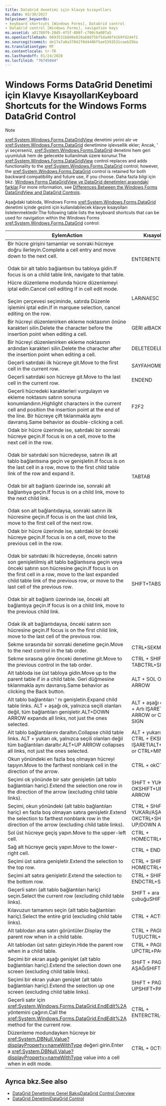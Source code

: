 ```yaml
---
title: DataGrid denetimi için klavye kısayolları
ms.date: 03/30/2017
helpviewer_keywords:
- keyboard shortcuts [Windows Forms], DataGrid control
- DataGrid control [Windows Forms], navigation keys
ms.assetid: a01780f9-20d5-4f5f-808f-c790c9a007a5
ms.openlocfilehash: 6693531b8d0e820a68d75bf5da40f4169fd244f2
ms.sourcegitcommit: de17a7a0a37042f0d4406f5ae5393531caeb25ba
ms.translationtype: MT
ms.contentlocale: tr-TR
ms.lasthandoff: 01/24/2020
ms.locfileid: "76745044"
---
```

# <a name="keyboard-shortcuts-for-the-windows-forms-datagrid-control"></a><span data-ttu-id="08f93-102">Windows Forms DataGrid Denetimi için Klavye Kısayolları</span><span class="sxs-lookup"><span data-stu-id="08f93-102">Keyboard Shortcuts for the Windows Forms DataGrid Control</span></span>
> [!NOTE]
> <span data-ttu-id="08f93-103"><xref:System.Windows.Forms.DataGridView> denetimi yerini alır ve <xref:System.Windows.Forms.DataGrid> denetimine işlevsellik ekler; Ancak, ' yi seçerseniz, <xref:System.Windows.Forms.DataGrid> denetimi hem geri uyumluluk hem de gelecekte kullanılmak üzere korunur.</span><span class="sxs-lookup"><span data-stu-id="08f93-103">The <xref:System.Windows.Forms.DataGridView> control replaces and adds functionality to the <xref:System.Windows.Forms.DataGrid> control; however, the <xref:System.Windows.Forms.DataGrid> control is retained for both backward compatibility and future use, if you choose.</span></span> <span data-ttu-id="08f93-104">Daha fazla bilgi için bkz. [Windows Forms DataGridView ve DataGrid denetimleri arasındaki farklar](differences-between-the-windows-forms-datagridview-and-datagrid-controls.md).</span><span class="sxs-lookup"><span data-stu-id="08f93-104">For more information, see [Differences Between the Windows Forms DataGridView and DataGrid Controls](differences-between-the-windows-forms-datagridview-and-datagrid-controls.md).</span></span>  
  
 <span data-ttu-id="08f93-105">Aşağıdaki tabloda, Windows Forms <xref:System.Windows.Forms.DataGrid> denetimi içinde gezinti için kullanılabilecek klavye kısayolları listelenmektedir:</span><span class="sxs-lookup"><span data-stu-id="08f93-105">The following table lists the keyboard shortcuts that can be used for navigation within the Windows Forms <xref:System.Windows.Forms.DataGrid> control:</span></span>  
  
|<span data-ttu-id="08f93-106">Eylem</span><span class="sxs-lookup"><span data-stu-id="08f93-106">Action</span></span>|<span data-ttu-id="08f93-107">Kısayol</span><span class="sxs-lookup"><span data-stu-id="08f93-107">Shortcut</span></span>|  
|------------|--------------|  
|<span data-ttu-id="08f93-108">Bir hücre girişini tamamlar ve sonraki hücreye doğru ilerleyin.</span><span class="sxs-lookup"><span data-stu-id="08f93-108">Complete a cell entry and move down to the next cell.</span></span><br /><br /> <span data-ttu-id="08f93-109">Odak bir alt tablo bağlantısın bu tabloya gidin.</span><span class="sxs-lookup"><span data-stu-id="08f93-109">If focus is on a child table link, navigate to that table.</span></span>|<span data-ttu-id="08f93-110">ENTER</span><span class="sxs-lookup"><span data-stu-id="08f93-110">ENTER</span></span>|  
|<span data-ttu-id="08f93-111">Hücre düzenleme modunda hücre düzenlemeyi iptal edin.</span><span class="sxs-lookup"><span data-stu-id="08f93-111">Cancel cell editing if in cell edit mode.</span></span><br /><br /> <span data-ttu-id="08f93-112">Seçim çerçevesi seçiminde, satırda Düzenle işlemini iptal edin.</span><span class="sxs-lookup"><span data-stu-id="08f93-112">If in marquee selection, cancel editing on the row.</span></span>|<span data-ttu-id="08f93-113">LARıNA</span><span class="sxs-lookup"><span data-stu-id="08f93-113">ESC</span></span>|  
|<span data-ttu-id="08f93-114">Bir hücreyi düzenlenirken ekleme noktasının önüne karakteri silin.</span><span class="sxs-lookup"><span data-stu-id="08f93-114">Delete the character before the insertion point when editing a cell.</span></span>|<span data-ttu-id="08f93-115">GERI al</span><span class="sxs-lookup"><span data-stu-id="08f93-115">BACKSPACE</span></span>|  
|<span data-ttu-id="08f93-116">Bir hücreyi düzenlenirken ekleme noktasının ardından karakteri silin.</span><span class="sxs-lookup"><span data-stu-id="08f93-116">Delete the character after the insertion point when editing a cell.</span></span>|<span data-ttu-id="08f93-117">DELETE</span><span class="sxs-lookup"><span data-stu-id="08f93-117">DELETE</span></span>|  
|<span data-ttu-id="08f93-118">Geçerli satırdaki ilk hücreye git.</span><span class="sxs-lookup"><span data-stu-id="08f93-118">Move to the first cell in the current row.</span></span>|<span data-ttu-id="08f93-119">SAYFA</span><span class="sxs-lookup"><span data-stu-id="08f93-119">HOME</span></span>|  
|<span data-ttu-id="08f93-120">Geçerli satırdaki son hücreye git.</span><span class="sxs-lookup"><span data-stu-id="08f93-120">Move to the last cell in the current row.</span></span>|<span data-ttu-id="08f93-121">END</span><span class="sxs-lookup"><span data-stu-id="08f93-121">END</span></span>|  
|<span data-ttu-id="08f93-122">Geçerli hücredeki karakterleri vurgulayın ve ekleme noktasını satırın sonuna konumlandırın.</span><span class="sxs-lookup"><span data-stu-id="08f93-122">Highlight characters in the current cell and position the insertion point at the end of the line.</span></span> <span data-ttu-id="08f93-123">Bir hücreye çift tıklanmakla aynı davranış.</span><span class="sxs-lookup"><span data-stu-id="08f93-123">Same behavior as double-clicking a cell.</span></span>|<span data-ttu-id="08f93-124">F2</span><span class="sxs-lookup"><span data-stu-id="08f93-124">F2</span></span>|  
|<span data-ttu-id="08f93-125">Odak bir hücre üzerinde ise, satırdaki bir sonraki hücreye geçin.</span><span class="sxs-lookup"><span data-stu-id="08f93-125">If focus is on a cell, move to the next cell in the row.</span></span><br /><br /> <span data-ttu-id="08f93-126">Odak bir satırdaki son hücredeyse, satırın ilk alt tablo bağlantısına geçin ve genişletin.</span><span class="sxs-lookup"><span data-stu-id="08f93-126">If focus is on the last cell in a row, move to the first child table link of the row and expand it.</span></span><br /><br /> <span data-ttu-id="08f93-127">Odak bir alt bağlantı üzerinde ise, sonraki alt bağlantıya geçin.</span><span class="sxs-lookup"><span data-stu-id="08f93-127">If focus is on a child link, move to the next child link.</span></span><br /><br /> <span data-ttu-id="08f93-128">Odak son alt bağlantıdaysa, sonraki satırın ilk hücresine geçin.</span><span class="sxs-lookup"><span data-stu-id="08f93-128">If focus is on the last child link, move to the first cell of the next row.</span></span>|<span data-ttu-id="08f93-129">TAB</span><span class="sxs-lookup"><span data-stu-id="08f93-129">TAB</span></span>|  
|<span data-ttu-id="08f93-130">Odak bir hücre üzerinde ise, satırdaki bir önceki hücreye geçin.</span><span class="sxs-lookup"><span data-stu-id="08f93-130">If focus is on a cell, move to the previous cell in the row.</span></span><br /><br /> <span data-ttu-id="08f93-131">Odak bir satırdaki ilk hücredeyse, önceki satırın son genişletilmiş alt tablo bağlantısına geçin veya önceki satırın son hücresine geçin.</span><span class="sxs-lookup"><span data-stu-id="08f93-131">If focus is on the first cell in a row, move to the last expanded child table link of the previous row, or move to the last cell of the previous row.</span></span><br /><br /> <span data-ttu-id="08f93-132">Odak bir alt bağlantı üzerinde ise, önceki alt bağlantıya geçin.</span><span class="sxs-lookup"><span data-stu-id="08f93-132">If focus is on a child link, move to the previous child link.</span></span><br /><br /> <span data-ttu-id="08f93-133">Odak ilk alt bağlantıdaysa, önceki satırın son hücresine geçin.</span><span class="sxs-lookup"><span data-stu-id="08f93-133">If focus is on the first child link, move to the last cell of the previous row.</span></span>|<span data-ttu-id="08f93-134">SHIFT+TAB</span><span class="sxs-lookup"><span data-stu-id="08f93-134">SHIFT+TAB</span></span>|  
|<span data-ttu-id="08f93-135">Sekme sırasında bir sonraki denetime geçin.</span><span class="sxs-lookup"><span data-stu-id="08f93-135">Move to the next control in the tab order.</span></span>|<span data-ttu-id="08f93-136">CTRL+SEKME</span><span class="sxs-lookup"><span data-stu-id="08f93-136">CTRL+TAB</span></span>|  
|<span data-ttu-id="08f93-137">Sekme sırasına göre önceki denetime git.</span><span class="sxs-lookup"><span data-stu-id="08f93-137">Move to the previous control in the tab order.</span></span>|<span data-ttu-id="08f93-138">CTRL + SHIFT + TAB</span><span class="sxs-lookup"><span data-stu-id="08f93-138">CTRL+SHIFT+TAB</span></span>|  
|<span data-ttu-id="08f93-139">Alt tabloda ise üst tabloya gidin.</span><span class="sxs-lookup"><span data-stu-id="08f93-139">Move up to the parent table if in a child table.</span></span> <span data-ttu-id="08f93-140">Geri düğmesine tıklanmakla aynı davranış.</span><span class="sxs-lookup"><span data-stu-id="08f93-140">Same behavior as clicking the Back button.</span></span>|<span data-ttu-id="08f93-141">ALT + SOL OK</span><span class="sxs-lookup"><span data-stu-id="08f93-141">ALT+LEFT ARROW</span></span>|  
|<span data-ttu-id="08f93-142">Alt tablo bağlantıları ' nı genişletin.</span><span class="sxs-lookup"><span data-stu-id="08f93-142">Expand child table links.</span></span> <span data-ttu-id="08f93-143">ALT + aşağı ok, yalnızca seçili olanları değil, tüm bağlantıları genişletir.</span><span class="sxs-lookup"><span data-stu-id="08f93-143">ALT+DOWN ARROW expands all links, not just the ones selected.</span></span>|<span data-ttu-id="08f93-144">ALT + aşağı ok veya CTRL + Artı IŞARETI</span><span class="sxs-lookup"><span data-stu-id="08f93-144">ALT+DOWN ARROW or CTRL+PLUS SIGN</span></span>|  
|<span data-ttu-id="08f93-145">Alt tablo bağlantılarını daraltın.</span><span class="sxs-lookup"><span data-stu-id="08f93-145">Collapse child table links.</span></span> <span data-ttu-id="08f93-146">ALT + yukarı ok, yalnızca seçili olanları değil tüm bağlantıları daraltır.</span><span class="sxs-lookup"><span data-stu-id="08f93-146">ALT+UP ARROW collapses all links, not just the ones selected.</span></span>|<span data-ttu-id="08f93-147">ALT + yukarı ok veya CTRL + EKSI IŞARETI</span><span class="sxs-lookup"><span data-stu-id="08f93-147">ALT+UP ARROW or CTRL+MINUS SIGN</span></span>|  
|<span data-ttu-id="08f93-148">Okun yönündeki en fazla boş olmayan hücreyi taşıyın.</span><span class="sxs-lookup"><span data-stu-id="08f93-148">Move to the farthest nonblank cell in the direction of the arrow.</span></span>|<span data-ttu-id="08f93-149">CTRL + ok</span><span class="sxs-lookup"><span data-stu-id="08f93-149">CTRL+ARROW</span></span>|  
|<span data-ttu-id="08f93-150">Seçimi ok yönünde bir satır genişletin (alt tablo bağlantıları hariç).</span><span class="sxs-lookup"><span data-stu-id="08f93-150">Extend the selection one row in the direction of the arrow (excluding child table links).</span></span>|<span data-ttu-id="08f93-151">SHıFT + YUKARı/AŞAĞı OK</span><span class="sxs-lookup"><span data-stu-id="08f93-151">SHIFT+UP/DOWN ARROW</span></span>|  
|<span data-ttu-id="08f93-152">Seçimi, okun yönündeki (alt tablo bağlantıları hariç) en fazla boş olmayan satıra genişletir.</span><span class="sxs-lookup"><span data-stu-id="08f93-152">Extend the selection to farthest nonblank row in the direction of the arrow (excluding child table links).</span></span>|<span data-ttu-id="08f93-153">CTRL + SHıFT + YUKARı/AŞAĞı OK</span><span class="sxs-lookup"><span data-stu-id="08f93-153">CTRL+SHIFT+ UP/DOWN ARROW</span></span>|  
|<span data-ttu-id="08f93-154">Sol üst hücreye geçiş yapın.</span><span class="sxs-lookup"><span data-stu-id="08f93-154">Move to the upper-left cell.</span></span>|<span data-ttu-id="08f93-155">CTRL + HOME</span><span class="sxs-lookup"><span data-stu-id="08f93-155">CTRL+HOME</span></span>|  
|<span data-ttu-id="08f93-156">Sağ alt hücreye geçiş yapın.</span><span class="sxs-lookup"><span data-stu-id="08f93-156">Move to the lower-right cell.</span></span>|<span data-ttu-id="08f93-157">CTRL + END</span><span class="sxs-lookup"><span data-stu-id="08f93-157">CTRL+END</span></span>|  
|<span data-ttu-id="08f93-158">Seçimi üst satıra genişletir.</span><span class="sxs-lookup"><span data-stu-id="08f93-158">Extend the selection to the top row.</span></span>|<span data-ttu-id="08f93-159">CTRL + SHIFT + HOME</span><span class="sxs-lookup"><span data-stu-id="08f93-159">CTRL+SHIFT+HOME</span></span>|  
|<span data-ttu-id="08f93-160">Seçimi alt satıra genişletir.</span><span class="sxs-lookup"><span data-stu-id="08f93-160">Extend the selection to the bottom row.</span></span>|<span data-ttu-id="08f93-161">CTRL + SHIFT + END</span><span class="sxs-lookup"><span data-stu-id="08f93-161">CTRL+SHIFT+END</span></span>|  
|<span data-ttu-id="08f93-162">Geçerli satırı (alt tablo bağlantıları hariç) seçin.</span><span class="sxs-lookup"><span data-stu-id="08f93-162">Select the current row (excluding child table links).</span></span>|<span data-ttu-id="08f93-163">SHIFT + ara çubuğu</span><span class="sxs-lookup"><span data-stu-id="08f93-163">SHIFT+SPACEBAR</span></span>|  
|<span data-ttu-id="08f93-164">Kılavuzun tamamını seçin (alt tablo bağlantıları hariç).</span><span class="sxs-lookup"><span data-stu-id="08f93-164">Select the entire grid (excluding child table links).</span></span>|<span data-ttu-id="08f93-165">CTRL + A</span><span class="sxs-lookup"><span data-stu-id="08f93-165">CTRL+A</span></span>|  
|<span data-ttu-id="08f93-166">Alt tablodan ana satırı görüntüler.</span><span class="sxs-lookup"><span data-stu-id="08f93-166">Display the parent row when in a child table.</span></span>|<span data-ttu-id="08f93-167">CTRL + PAGE TUŞU</span><span class="sxs-lookup"><span data-stu-id="08f93-167">CTRL+PAGE DOWN</span></span>|  
|<span data-ttu-id="08f93-168">Alt tablodan üst satırı gizleyin.</span><span class="sxs-lookup"><span data-stu-id="08f93-168">Hide the parent row when in a child table.</span></span>|<span data-ttu-id="08f93-169">CTRL + PAGE UP</span><span class="sxs-lookup"><span data-stu-id="08f93-169">CTRL+PAGE UP</span></span>|  
|<span data-ttu-id="08f93-170">Seçimi bir ekran aşağı genişlet (alt tablo bağlantıları hariç).</span><span class="sxs-lookup"><span data-stu-id="08f93-170">Extend the selection down one screen (excluding child table links).</span></span>|<span data-ttu-id="08f93-171">SHıFT + PAGE AŞAĞı</span><span class="sxs-lookup"><span data-stu-id="08f93-171">SHIFT+PAGE DOWN</span></span>|  
|<span data-ttu-id="08f93-172">Seçimi bir ekran yukarı genişlet (alt tablo bağlantıları hariç).</span><span class="sxs-lookup"><span data-stu-id="08f93-172">Extend the selection up one screen (excluding child table links).</span></span>|<span data-ttu-id="08f93-173">SHıFT + PAGE UP</span><span class="sxs-lookup"><span data-stu-id="08f93-173">SHIFT+PAGE UP</span></span>|  
|<span data-ttu-id="08f93-174">Geçerli satır için <xref:System.Windows.Forms.DataGrid.EndEdit%2A> yöntemini çağırın.</span><span class="sxs-lookup"><span data-stu-id="08f93-174">Call the <xref:System.Windows.Forms.DataGrid.EndEdit%2A> method for the current row.</span></span>|<span data-ttu-id="08f93-175">CTRL + ENTER</span><span class="sxs-lookup"><span data-stu-id="08f93-175">CTRL+ENTER</span></span>|  
|<span data-ttu-id="08f93-176">Düzenleme modundayken hücreye bir <xref:System.DBNull.Value?displayProperty=nameWithType> değeri girin.</span><span class="sxs-lookup"><span data-stu-id="08f93-176">Enter a <xref:System.DBNull.Value?displayProperty=nameWithType> value into a cell when in edit mode.</span></span>|<span data-ttu-id="08f93-177">CTRL + 0</span><span class="sxs-lookup"><span data-stu-id="08f93-177">CTRL+0</span></span>|  
  
## <a name="see-also"></a><span data-ttu-id="08f93-178">Ayrıca bkz.</span><span class="sxs-lookup"><span data-stu-id="08f93-178">See also</span></span>

- [<span data-ttu-id="08f93-179">DataGrid Denetimine Genel Bakış</span><span class="sxs-lookup"><span data-stu-id="08f93-179">DataGrid Control Overview</span></span>](datagrid-control-overview-windows-forms.md)
- [<span data-ttu-id="08f93-180">DataGrid Denetimi</span><span class="sxs-lookup"><span data-stu-id="08f93-180">DataGrid Control</span></span>](datagrid-control-windows-forms.md)
